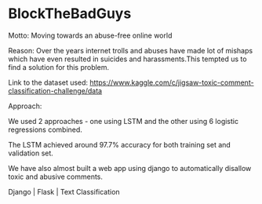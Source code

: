 # BlockTheBadGuys
Motto: Moving towards an abuse-free online world

Reason: Over the years internet trolls and abuses have made lot of mishaps which have even resulted in suicides and harassments.This tempted us to find a solution for this problem.

Link to the dataset used: https://www.kaggle.com/c/jigsaw-toxic-comment-classification-challenge/data

Approach:

We used 2 approaches - one using LSTM and the other using 6 logistic regressions combined.

The LSTM achieved around 97.7% accuracy for both training set and validation set.

We have also almost built a web app using django to automatically disallow toxic and abusive comments.

Django | Flask | Text Classification 
